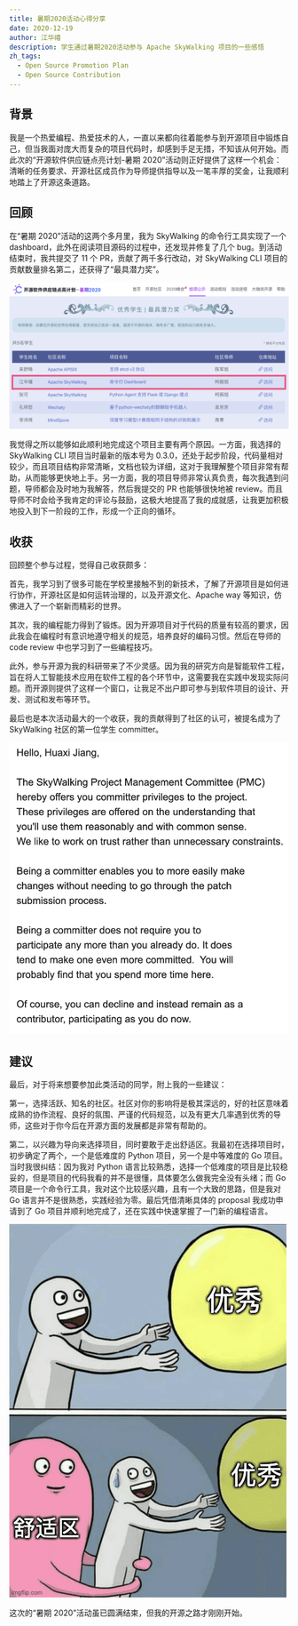 ```yaml
---
title: 暑期2020活动心得分享
date: 2020-12-19
author: 江华禧
description: 学生通过暑期2020活动参与 Apache SkyWalking 项目的一些感悟
zh_tags:
  - Open Source Promotion Plan
  - Open Source Contribution
---
```


## 背景

我是一个热爱编程、热爱技术的人，⼀直以来都向往着能参与到开源项⽬中锻炼⾃⼰，但当我面对庞大而复杂的项目代码时，却感到手足无措，不知该从何开始。⽽此次的“开源软件供应链点亮计划-暑期 2020”活动则正好提供了这样⼀个机会：清晰的任务要求、开源社区成员作为导师提供指导以及一笔丰厚的奖金，让我顺利地踏上了开源这条道路。

## 回顾

在“暑期 2020”活动的这两个多月里，我为 SkyWalking 的命令行工具实现了一个 dashboard，此外在阅读项目源码的过程中，还发现并修复了几个 bug。到活动结束时，我共提交了 11 个 PR，贡献了两千多行改动，对 SkyWalking CLI 项目的贡献数量排名第二，还获得了“最具潜力奖”。

![award](award.png)

我觉得之所以能够如此顺利地完成这个项⽬主要有两个原因。一方面，我选择的 SkyWalking CLI 项⽬当时最新的版本号为 0.3.0，还处于起步阶段，代码量相对较少，⽽且项⽬结构非常清晰，文档也较为详细，这对于我理解整个项⽬⾮常有帮助，从⽽能够更快地上⼿。另一方面，我的项目导师非常认真负责，每次我遇到问题，导师都会及时地为我解答，然后我提交的 PR 也能够很快地被 review。⽽且导师不时会给予我肯定的评论与⿎励，这极⼤地提⾼了我的成就感，让我更加积极地投⼊到下⼀阶段的⼯作，形成⼀个正向的循环。

## 收获

回顾整个参与过程，觉得自己收获颇多：

首先，我学习到了很多可能在学校里接触不到的新技术，了解了开源项目是如何进行协作，开源社区是如何运转治理的，以及开源文化、Apache way 等知识，仿佛进入了一个崭新而精彩的世界。

其次，我的编程能力得到了锻炼。因为开源项目对于代码的质量有较高的要求，因此我会在编程时有意识地遵守相关的规范，培养良好的编码习惯。然后在导师的 code review 中也学习到了一些编程技巧。

此外，参与开源为我的科研带来了不少灵感。因为我的研究方向是智能软件工程，旨在将人工智能技术应用在软件工程的各个环节中，这需要我在实践中发现实际问题。而开源则提供了这样一个窗口，让我足不出户即可参与到软件项目的设计、开发、测试和发布等环节。

最后也是本次活动最大的一个收获，我的贡献得到了社区的认可，被提名成为了 SkyWalking 社区的第一位学生 committer。

![committer](committer.png)

## 建议

最后，对于将来想要参加此类活动的同学，附上我的一些建议：

第一，选择活跃、知名的社区。社区对你的影响将是极其深远的，好的社区意味着成熟的协作流程、良好的氛围、严谨的代码规范，以及有更大几率遇到优秀的导师，这些对于你今后在开源方面的发展都是非常有帮助的。

第二，以兴趣为导向来选择项目，同时要敢于走出舒适区。我最初在选择项目时，初步确定了两个，一个是低难度的 Python 项目，另一个是中等难度的 Go 项目。当时我很纠结：因为我对 Python 语言比较熟悉，选择一个低难度的项目是比较稳妥的，但是项目的代码我看的并不是很懂，具体要怎么做我完全没有头绪；而 Go 项目是一个命令行工具，我对这个比较感兴趣，且有一个大致的思路，但是我对 Go 语言并不是很熟悉，实践经验为零。最后凭借清晰具体的 proposal 我成功申请到了 Go 项目并顺利地完成了，还在实践中快速掌握了一门新的编程语言。

![step_out_of_your_comfort_zone](step_out_of_your_comfort_zone.png)

这次的“暑期 2020”活动虽已圆满结束，但我的开源之路才刚刚开始。
